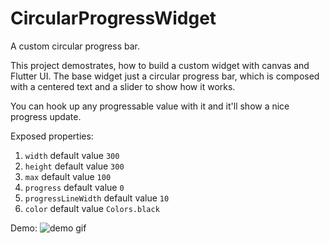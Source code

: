 # CircularProgressWidget

A custom circular progress bar.

This project demostrates, how to build a custom widget with canvas and Flutter UI.
The base widget just a circular progress bar, which is composed with a centered text
and a slider to show how it works.

You can hook up any progressable value with it and it'll show a nice progress update.

Exposed properties:
1. `width` default value `300`
2. `height` default value `300`
3. `max` default value `100`
4. `progress` default value `0`
5. `progressLineWidth`  default value `10`
6. `color` default value `Colors.black`

Demo:
![demo gif](https://github.com/AnwarShahriar/CircularProgressWidget/blob/master/demo.gif)
